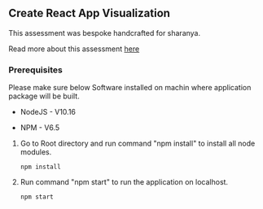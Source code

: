 ## Create React App Visualization

This assessment was bespoke handcrafted for sharanya.

Read more about this assessment [here](https://react.eogresources.com)

### Prerequisites

Please make sure below Software installed on machin where application package will be built.

* NodeJS - V10.16

* NPM - V6.5

 
1. Go to Root directory and run command "npm install" to install all node modules.
    ```
	npm install
	```	

2. Run command "npm start" to run the application on localhost.
    ```
    npm start
    ```
